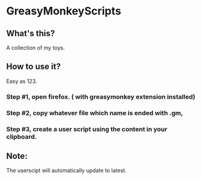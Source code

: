 # GreasyMonkeyScripts

## What's this?

A collection of my toys.

## How to use it?

Easy as 123.

### Step #1, open firefox. ( with greasymonkey extension installed)
### Step #2, copy whatever file which name is ended with .gm, 
### Step #3, create a user script using the content in your clipboard.

## Note:

The userscipt will automatically update to latest.
